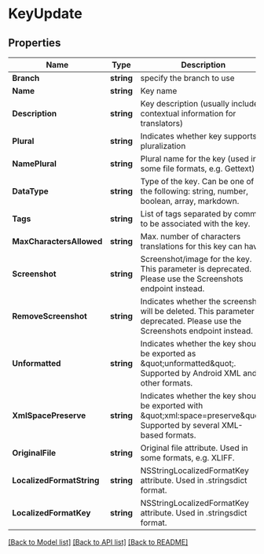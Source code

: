 # KeyUpdate

## Properties

Name | Type | Description | Notes
------------ | ------------- | ------------- | -------------
**Branch** | **string** | specify the branch to use | [optional] 
**Name** | **string** | Key name | [optional] 
**Description** | **string** | Key description (usually includes contextual information for translators) | [optional] 
**Plural** | **string** | Indicates whether key supports pluralization | [optional] 
**NamePlural** | **string** | Plural name for the key (used in some file formats, e.g. Gettext) | [optional] 
**DataType** | **string** | Type of the key. Can be one of the following: string, number, boolean, array, markdown. | [optional] 
**Tags** | **string** | List of tags separated by comma to be associated with the key. | [optional] 
**MaxCharactersAllowed** | **string** | Max. number of characters translations for this key can have. | [optional] 
**Screenshot** | **string** | Screenshot/image for the key. This parameter is deprecated. Please use the Screenshots endpoint instead. | [optional] 
**RemoveScreenshot** | **string** | Indicates whether the screenshot will be deleted. This parameter is deprecated. Please use the Screenshots endpoint instead. | [optional] 
**Unformatted** | **string** | Indicates whether the key should be exported as \&quot;unformatted\&quot;. Supported by Android XML and other formats. | [optional] 
**XmlSpacePreserve** | **string** | Indicates whether the key should be exported with \&quot;xml:space&#x3D;preserve\&quot;. Supported by several XML-based formats. | [optional] 
**OriginalFile** | **string** | Original file attribute. Used in some formats, e.g. XLIFF. | [optional] 
**LocalizedFormatString** | **string** | NSStringLocalizedFormatKey attribute. Used in .stringsdict format. | [optional] 
**LocalizedFormatKey** | **string** | NSStringLocalizedFormatKey attribute. Used in .stringsdict format. | [optional] 

[[Back to Model list]](../README.md#documentation-for-models) [[Back to API list]](../README.md#documentation-for-api-endpoints) [[Back to README]](../README.md)


